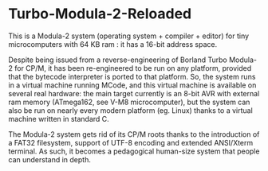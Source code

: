 # Turbo-Modula-2-Reloaded

This is a Modula-2 system (operating system + compiler + editor) for tiny microcomputers with 64 KB ram : it has a 16-bit address space.

Despite being issued from a reverse-engineering of Borland Turbo Modula-2 for CP/M, it has been re-engineered to be run on any platform, provided that the bytecode interpreter is ported to that platform. So, the system runs in a virtual machine running MCode, and this virtual machine is available on several real hardware: the main target currently is an 8-bit AVR with external ram memory (ATmega162, see V-M8 microcomputer), but the system can also be run on nearly every modern platform (eg. Linux) thanks to a virtual machine written in standard C.

The Modula-2 system gets rid of its CP/M roots thanks to the introduction of a FAT32 filesystem, support of UTF-8 encoding and extended ANSI/Xterm terminal. As such, it becomes a pedagogical human-size system that people can understand in depth.

